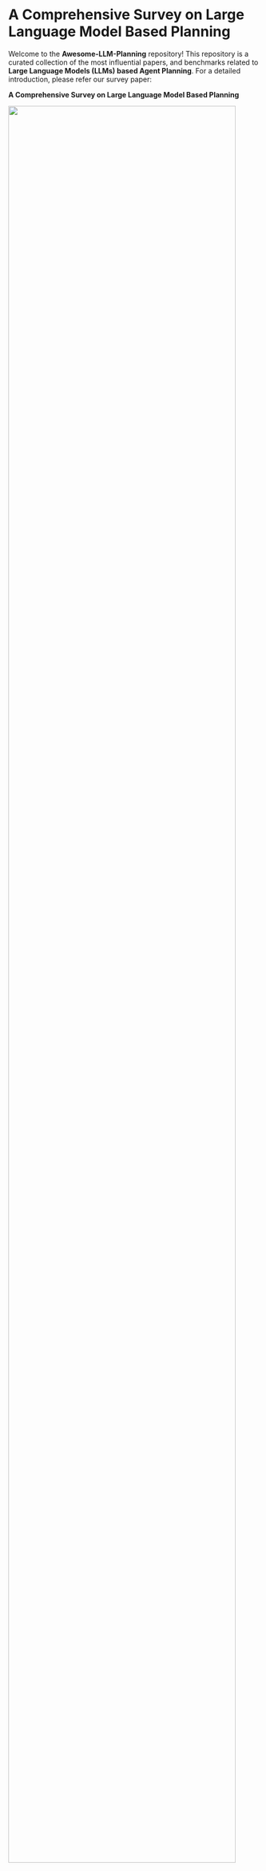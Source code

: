 # A Comprehensive Survey on Large Language Model Based Planning

Welcome to the **Awesome-LLM-Planning** repository! This repository is a curated collection of the most influential papers, and benchmarks related to **Large Language Models (LLMs) based Agent Planning**. For a detailed introduction, please refer our survey paper:

**A Comprehensive Survey on Large Language Model Based Planning** 



<p>
  <img src="docs/overview.png" width="95%" height="95%" />
</p>
An overview of LLM-based agent planning, covering its definition, methods, evaluation approaches, and analysis and interpretation.





## 1 Planning Methods

### 1.1 External Module Augmented Methods


<p>
  <img src="docs/external_module.png" width="95%" height="95%" />
</p>

#### 1.1.1 Planner Enhanced Methods 

* **Hierarchical Planning For Complex Tasks With Knowledge Graph-Rag And Symbolic Verification** [![arXiv](https://img.shields.io/badge/arXiv-2025.04-red)](https://arxiv.org/abs/2504.04578) 
* **LLM+ Map: Bimanual Robot Task Planning Using Large Language Models And Planning Domain Definition Language** [![arXiv](https://img.shields.io/badge/arXiv-2025.03-red)](https://arxiv.org/abs/2503.17309) [![Code](https://img.shields.io/badge/Code-GitHub-blue)](https://github.com/Kchu/LLM-MAP)
* **Robust Planning With Compound LLM Architectures: An LLM-Modulo Approach** [![arXiv](https://img.shields.io/badge/arXiv-2024.11-red)](https://arxiv.org/abs/2411.14484) 
* **Can Llms Plan Paths With Extra Hints From Solvers?** [![arXiv](https://img.shields.io/badge/arXiv-2024.10-red)](https://arxiv.org/abs/2410.05045) 
* **Planetarium: A Rigorous Benchmark For Translating Text To Structured Planning Languages** [![NAACL](https://img.shields.io/badge/NAACL-2024-red)](https://aclanthology.org/2025.naacl-long.560/)
* **Dynamic Planning With A LLM** [![NIPSW](https://img.shields.io/badge/NIPSW-2024-red)](https://arxiv.org/abs/2308.06391)
* **Trip-Pal: Travel Planning With Guarantees By Combining Large Language Models And Automated Planners** [![arXiv](https://img.shields.io/badge/arXiv-2024.06-red)](https://arxiv.org/abs/2406.10196) 
* **PDDLEGO: Iterative Planning In Textual Environments** [![StarSEM](https://img.shields.io/badge/StarSEM-2024-red)](https://aclanthology.org/2024.starsem-1.17.pdf) [![Code](https://img.shields.io/badge/Code-GitHub-blue)](https://github.com/zharry29/pddlego-pf)
* **PROC2PDDL: Open-Domain Planning Representations From Texts** [![NLRSE](https://img.shields.io/badge/NLRSE-2024-red)]([https://arxiv.org/abs/2403.00092](https://aclanthology.org/2024.nlrse-1.2/)) [![Code](https://img.shields.io/badge/Code-GitHub-blue)](https://github.com/zharry29/proc2pddl)
* **Leveraging Environment Interaction For Automated PDDL Translation And Planning With Large Language Models** [![NIPS](https://img.shields.io/badge/NIPS-2024-red)](https://arxiv.org/abs/2407.12979) [![Code](https://img.shields.io/badge/Code-GitHub-blue)](https://github.com/BorealisAI/llm-pddl-planning) 
* **Position: Llms Can’t Plan, But Can Help Planning In LLM-Modulo Frameworks** [![ICML](https://img.shields.io/badge/ICML-2024-red)](https://arxiv.org/abs/2402.01817)
* **Memorybank: Enhancing Large Language Models With Long-Term Memory** [![AAAI](https://img.shields.io/badge/AAAI-2024-red)](https://arxiv.org/abs/2305.10250)
* **Explicit Memory Learning With Expectation Maximization** [![EMNLP](https://img.shields.io/badge/EMNLP-2024-red)](https://aclanthology.org/2024.emnlp-main.927.pdf) 
* **To The Globe (Ttg): Towards Language-Driven Guaranteed Travel Planning** [![EMNLP](https://img.shields.io/badge/EMNLP-2024-red)](https://arxiv.org/abs/2410.16456)
* **Autoplanbench: Automatically Generating Benchmarks For LLM Planners From PDDL** [![arXiv](https://img.shields.io/badge/arXiv-2023.11-red)](https://arxiv.org/abs/2311.09830v2)
* **LLM+P: Empowering Large Language Models with Optimal Planning Proficiency** [![arXiv](https://img.shields.io/badge/arXiv-2023.04-red)](https://arxiv.org/abs/2304.11477) [![Code](https://img.shields.io/badge/Code-GitHub-blue)](https://github.com/Cranial-XIX/llm-pddl)
* **Translating Natural Language To Planning Goals With Large-Language Models** [![arXiv](https://img.shields.io/badge/arXiv-2023.02-red)](https://arxiv.org/abs/2302.05128)
* **Generative Agents: Interactive Simulacra Of Human Behavior** [![UIST](https://img.shields.io/badge/UIST-2023-red)](https://arxiv.org/abs/2304.03442) 
* **Think Before You Act: Decision Transformers With Working Memory** [![ICML](https://img.shields.io/badge/ICML-2023-red)](https://arxiv.org/abs/2305.16338) 
* **Leveraging Pre-Trained Large Language Models To Construct And Utilize World Models For Model-Based Task Planning** [![NIPS](https://img.shields.io/badge/NIPS-2023-red)](https://arxiv.org/abs/2305.14909) [![Code](https://img.shields.io/badge/Code-GitHub-blue)](https://guansuns.github.io/pages/llm-dm/)
* **Synapse: Trajectory-As-Exemplar Prompting With Memory For Computer Control** [![ICLR](https://img.shields.io/badge/ICLR-2023-red)](https://arxiv.org/abs/2306.07863) 
* **Coupling Large Language Models With Logic Programming For Robust And General Reasoning From Text** [![ACL](https://img.shields.io/badge/ACL-2023-red)](https://arxiv.org/abs/2307.07696) 
* **Ldm2: A Large Decision Model Imitating Human Cognition With Dynamic Memory Enhancement** [![EMNLP](https://img.shields.io/badge/EMNLP-2023-red)](https://aclanthology.org/2023.findings-emnlp.309.pdf) 
* **Learning Adaptive Planning Representations With Natural Language Guidance** [![arXiv](https://img.shields.io/badge/arXiv-2023-red)](https://arxiv.org/abs/2312.08566) 

#### 1.1.2 Memory Enhanced Methods 

* **Crafting Personalized Agents Through Retrieval-Augmented Generation On Editable Memory Graphs** [![EMNLP](https://img.shields.io/badge/EMNLP-2024-red)](https://arxiv.org/abs/2409.19401) 
* **Exploratory Retrieval-Augmented Planning For Continual Embodied Instruction Following** [![NIPS](https://img.shields.io/badge/NIPS-2024-red)](https://neurips.cc/media/neurips-2024/Slides/95569.pdf#:~:text=We%20propose%20a%20novel%20ExRAP%20framework%2C%20systematically%20combining,continuous%20instruction%20following%20tasks%20in%20non-stationary%20embodied%20environments.) 
* **Large Language Models Are Semi-Parametric Reinforcement Learning Agents** [![NIPS](https://img.shields.io/badge/NIPS-2024-red)](https://arxiv.org/abs/2306.07929) 
* **A Survey On Large Language Model Based Autonomous Agents** [![Front. Comput. Sci](https://img.shields.io/badge/Front.Comput.Sci-2024-red)](https://arxiv.org/abs/2308.11432) [![Code](https://img.shields.io/badge/Code-GitHub-blue)](https://github.com/Paitesanshi/LLM-Agent-Survey)
* **Jarvis-1: Open-World Multi-Task Agents With Memory-Augmented Multimodal Language Models** [![TPAMI](https://img.shields.io/badge/TPAMI-2024-red)](https://arxiv.org/abs/2311.05997) 
* **Learning Memory Mechanisms For Decision Making Through Demonstrations** [![arXiv](https://img.shields.io/badge/arXiv-2024.11-red)](https://arxiv.org/abs/2411.07954) [![Code](https://img.shields.io/badge/Code-GitHub-blue)](https://github.com/WilliamYue37/AttentionTuner)
* **Mot: Memory-Of-Thought Enables Chatgpt To Self-Improve** [![EMNLP](https://img.shields.io/badge/EMNLP-2023-red)](https://aclanthology.org/2023.emnlp-main.392.pdf) 
* **Memgpt: Towards Llms As Operating Systems** [![arXiv](https://img.shields.io/badge/arXiv-2023.10-red)](https://arxiv.org/abs/2310.08560) [![Code](https://img.shields.io/badge/Code-GitHub-blue)](https://www.letta.com/)
* **Clin: A Continually Learning Language Agent For Rapid Task Adaptation And Generalization** [![arXiv](https://img.shields.io/badge/arXiv-2023.10-red)](https://arxiv.org/abs/2310.10134) [![Code](https://img.shields.io/badge/Code-GitHub-blue)](https://allenai.github.io/clin/)
* **Open-Ended Instructable Embodied Agents With Memory-Augmented Large Language Models** [![EMNLP](https://img.shields.io/badge/EMNLP-2023-red)](https://arxiv.org/abs/2310.15127) [![Code](https://img.shields.io/badge/Code-GitHub-blue)](https://helper-agent-llm.github.io/)
* **Think-In-Memory: Recalling And Post-Thinking Enable Llms With Long-Term Memory** [![arXiv](https://img.shields.io/badge/arXiv-2023.11-red)](https://arxiv.org/abs/2311.08719)
* **The Rise And Potential Of Large Language Model Based Agents: A Survey** [![arXiv](https://img.shields.io/badge/arXiv-2023.09-red)](https://arxiv.org/abs/2309.07864) [![Code](https://img.shields.io/badge/Code-GitHub-blue)](https://github.com/WooooDyy/LLM-Agent-Paper-List)
* **Ghost In The Minecraft: Generally Capable Agents For Open-World Environments Via Large Language Models With Text-Based Knowledge And Memory** [![arXiv](https://img.shields.io/badge/arXiv-2023.05-red)](https://arxiv.org/abs/2305.17144) [![Code](https://img.shields.io/badge/Code-GitHub-blue)](https://github.com/OpenGVLab/GITM)

### 1.2 Finetuning-based Methods
#### 1.2.1 Imitation Learning-based Methods 

<p>
  <img src="docs/imitation.png" width="60%" height="60%" />
</p>

* **Opencodereasoning: Advancing Data Distillation For Competitive Coding** [![arXiv](https://img.shields.io/badge/arXiv-2025.04-red)](https://arxiv.org/abs/2504.01943)
* **Agentgen: Enhancing Planning Abilities For Large Language Model Based Agent Via Environment And Task Generation** [![SIGKDD](https://img.shields.io/badge/SIGKDD-2025-red)](https://arxiv.org/abs/2408.00764) [![Code](https://img.shields.io/badge/Code-GitHub-blue)](https://agent-gen.github.io/)
* **Mixture-Of-Agents Enhances Large Language Model Capabilities** [![ICLR](https://img.shields.io/badge/ICLR-2025-red)](https://arxiv.org/abs/2406.04692) [![Code](https://img.shields.io/badge/Code-GitHub-blue)](https://github.com/togethercomputer/moa)
* **Dualformer: Controllable Fast And Slow Thinking By Learning With Randomized Reasoning Traces** [![ICLR](https://img.shields.io/badge/ICLR-2025-red)](https://arxiv.org/abs/2410.09918#:~:text=To%20address%20this%20challenge%2C%20we%20present%20Dualformer%2C%20a,parts%20of%20the%20traces%20are%20dropped%20during%20training.) [![Code](https://img.shields.io/badge/Code-GitHub-blue)]([https://github.com/zjunlp/WKM](https://github.com/facebookresearch/dualformer))
* **Selp: Generating Safe And Efficient Task Plans For Robot Agents With Large Language Models** [![ICRA](https://img.shields.io/badge/ICRA-2025-red)](https://arxiv.org/abs/2409.19471) [![Code](https://img.shields.io/badge/Code-GitHub-blue)](https://github.com/lt-asset/selp)
* **Knowagent: Knowledge-Augmented Planning For LLM-Based Agents** [![NAACL](https://img.shields.io/badge/NAACL-2025-red)](https://arxiv.org/abs/2403.03101) [![Code](https://img.shields.io/badge/Code-GitHub-blue)](https://github.com/zjunlp/KnowAgent)
* **Self-Improvement Towards Pareto Optimality: Mitigating Preference Conflicts In Multi-Objective Alignment** [![arXiv](https://img.shields.io/badge/arXiv-2025.02-red)](https://arxiv.org/abs/2502.14354) [![Code](https://img.shields.io/badge/Code-GitHub-blue)](https://github.com/zyttt-coder/SIPO)
* **Enhancing Reasoning Capabilities Of Llms Via Principled Synthetic Logic Corpus** [![NIPS](https://img.shields.io/badge/NIPS-2024-red)](https://arxiv.org/abs/2411.12498#:~:text=To%20address%20this%2C%20we%20propose%20Additional%20Logic%20Training,integrating%20symbolic%20logic%20theory%20and%20previous%20empirical%20insights.) 
* **Horizon-Length Prediction: Advancing Fill-In-The-Middle Capabilities For Code Generation With Lookahead Planning** [![arXiv](https://img.shields.io/badge/arXiv-2024.10-red)](https://arxiv.org/abs/2410.03103) 
* **Cooperative Strategic Planning Enhances Reasoning Capabilities In Large Language Models** [![arXiv](https://img.shields.io/badge/arXiv-2024.10-red)](https://arxiv.org/abs/2410.20007#:~:text=This%20paper%20proposes%20a%20novel%20cooperative%20multi-agent%20reasoning,agents%3A%20a%20planning%20agent%20and%20a%20reasoning%20agent.) 
* **Camphor: Collaborative Agents For Multi-Input Planning And High-Order Reasoning On Device** [![arXiv](https://img.shields.io/badge/arXiv-2024.10-red)](https://arxiv.org/abs/2410.09407)
* **Synatra: Turning Indirect Knowledge Into Direct Demonstrations For Digital Agents At Scale** [![NIPS](https://img.shields.io/badge/NIPS-2024-red)](https://arxiv.org/abs/2409.15637) [![Code](https://img.shields.io/badge/Code-GitHub-blue)](https://oootttyyy.github.io/synatra/)
* **Learning To Plan Long-Term For Language Modeling** [![COLM](https://img.shields.io/badge/COLM-2024-red)](https://arxiv.org/abs/2409.00070)
* **Retrieve-Plan-Generation: An Iterative Planning And Answering Framework For Knowledge-Intensive LLM Generation** [![EMNLP](https://img.shields.io/badge/EMNLP-2024-red)](https://arxiv.org/abs/2406.14979) [![Code](https://img.shields.io/badge/Code-GitHub-blue)](https://github.com/haruhi-sudo/RPG)
* **Ask-Before-Plan: Proactive Language Agents For Real-World Planning** [![EMNLP](https://img.shields.io/badge/EMNLP-2024-red)](https://aclanthology.org/2024.findings-emnlp.636.pdf)
* **Learning To Plan For Retrieval-Augmented Large Language Models From Knowledge Graphs** [![EMNLP](https://img.shields.io/badge/EMNLP-2024-red)](https://arxiv.org/abs/2406.14282) 
* **Distilling Instruction-Following Abilities Of Large Language Models With Task-Aware Curriculum Planning** [![EMNLP](https://img.shields.io/badge/EMNLP-2024-red)](https://arxiv.org/abs/2405.13448)
* **Monte Carlo Tree Search Boosts Reasoning Via Iterative Preference Learning** [![arXiv](https://img.shields.io/badge/arXiv-2024.05-red)](https://arxiv.org/abs/2405.00451) [![Code](https://img.shields.io/badge/Code-GitHub-blue)](https://github.com/YuxiXie/MCTS-DPO)
* **Multimodal Web Navigation With Instruction-Finetuned Foundation Models** [![ICLR](https://img.shields.io/badge/ICLR-2024-red)](https://arxiv.org/abs/2305.11854) [![Code](https://img.shields.io/badge/Code-GitHub-blue)](https://sites.google.com/view/mm-webnav/)
* **Agent Planning With World Knowledge Model** [![NIPS](https://img.shields.io/badge/NIPS-2024-red)](https://arxiv.org/abs/2405.14205) [![Code](https://img.shields.io/badge/Code-GitHub-blue)](https://github.com/zjunlp/WKM)
* **Stream Of Search (Sos): Learning To Search In Language** [![COLM](https://img.shields.io/badge/COLM-2024-red)](https://arxiv.org/abs/2404.03683) [![Code](https://img.shields.io/badge/Code-GitHub-blue)](https://github.com/kanishkg/stream-of-search)
* **Agent-Flan: Designing Data And Methods Of Effective Agent Tuning For Large Language Models** [![ACL](https://img.shields.io/badge/ACL-2024-red)](https://arxiv.org/abs/2403.12881) [![Code](https://img.shields.io/badge/Code-GitHub-blue)](https://github.com/InternLM/Agent-FLAN)
* **Beyond A\*: Better Planning With Transformers Via Search Dynamics Bootstrapping** [![arXiv](https://img.shields.io/badge/arXiv-2024.02-red)](https://arxiv.org/abs/2402.14083) [![Code](https://img.shields.io/badge/Code-GitHub-blue)](https://github.com/facebookresearch/searchformer)
* **Autoact: Automatic Agent Learning From Scratch Via Self-Planning** [![ACL](https://img.shields.io/badge/ACL-2024-red)](https://arxiv.org/abs/2401.05268) [![Code](https://img.shields.io/badge/Code-GitHub-blue)](https://github.com/zjunlp/AutoAct)
* **Adapting LLM Agents With Universal Feedback In Communication** [![NAACL](https://img.shields.io/badge/NAACL-2024-red)](https://arxiv.org/abs/2310.01444)
* **You Only Look At Screens: Multimodal Chain-Of-Action Agents** [![ACL](https://img.shields.io/badge/ACL-2024-red)](https://aclanthology.org/2024.findings-acl.186.pdf) [![Code](https://img.shields.io/badge/Code-GitHub-blue)](https://github.com/cooelf/Auto-GUI)
* **Fireact: Toward Language Agent Fine-Tuning** [![arXiv](https://img.shields.io/badge/arXiv-2023.10-red)](https://arxiv.org/abs/2310.05915) [![Code](https://img.shields.io/badge/Code-GitHub-blue)](https://fireact-agent.github.io/)
* **Training Verifiers To Solve Math Word Problems** [![arXiv](https://img.shields.io/badge/arXiv-2021.10-red)](https://arxiv.org/abs/2110.14168)
#### 1.2.2 Feedback-based Methods

<p>
  <img src="docs/feedback.png" width="60%" height="60%" />
</p>

* **Gui-R1: A Generalist R1-Style Vision-Language Action Model For Gui Agents** [![arXiv](https://img.shields.io/badge/arXiv-2025.04-red)](https://arxiv.org/abs/2504.10458) [![Code](https://img.shields.io/badge/Code-GitHub-blue)](https://github.com/ritzz-ai/GUI-R1)
* **Flow Of Reasoning: Training Llms For Divergent Problem Solving With Minimal Examples** [![ICML](https://img.shields.io/badge/ICML-2025-red)](https://arxiv.org/abs/2406.05673) [![Code](https://img.shields.io/badge/Code-GitHub-blue)](https://github.com/Yu-Fangxu/FoR)
* **Infigui-R1: Advancing Multimodal Gui Agents From Reactive Actors To Deliberative Reasoners** [![arXiv](https://img.shields.io/badge/arXiv-2025.04-red)](https://arxiv.org/abs/2504.14239) [![Code](https://img.shields.io/badge/Code-GitHub-blue)](https://github.com/Reallm-Labs/InfiGUI-R1)
* **Embodied-R: Collaborative Framework For Activating Embodied Spatial Reasoning In Foundation Models Via Reinforcement Learning** [![arXiv](https://img.shields.io/badge/arXiv-2025.04-red)](https://arxiv.org/abs/2504.12680)
* **Self-Play Preference Optimization For Language Model Alignment** [![ICLR](https://img.shields.io/badge/ICLR-2025-red)](https://arxiv.org/abs/2405.00675) [![Code](https://img.shields.io/badge/Code-GitHub-blue)](https://github.com/uclaml/SPPO)
* **Webrl: Training LLM Web Agents Via Self-Evolving Online Curriculum Reinforcement Learning** [![ICLR](https://img.shields.io/badge/ICLR-2025-red)](https://arxiv.org/abs/2411.02337) [![Code](https://img.shields.io/badge/Code-GitHub-blue)](https://github.com/THUDM/WebRL)
* **Closed-Loop Long-Horizon Robotic Planning Via Equilibrium Sequence Modeling** [![ICML](https://img.shields.io/badge/ICML-2025-red)](https://arxiv.org/abs/2410.01440) [![Code](https://img.shields.io/badge/Code-GitHub-blue)](https://github.com/Singularity0104/equilibrium-planner)
* **Retool: Reinforcement Learning For Strategic Tool Use In Llms** [![arXiv](https://img.shields.io/badge/arXiv-2025.04-red)](https://arxiv.org/abs/2504.11536) [![Code](https://img.shields.io/badge/Code-GitHub-blue)](https://retool-rl.github.io/)
* **Training Language Models To Self-Correct Via Reinforcement Learning** [![ICLR](https://img.shields.io/badge/ICLR-2025-red)](https://arxiv.org/abs/2409.12917) 
* **Toolrl: Reward Is All Tool Learning Needs** [![arXiv](https://img.shields.io/badge/arXiv-2025.04-red)](https://arxiv.org/abs/2504.13958) [![Code](https://img.shields.io/badge/Code-GitHub-blue)](https://github.com/qiancheng0/ToolRL)
* **Can LLM Be A Good Path Planner Based On Prompt Engineering? Mitigating The Hallucination For Path Planning** [![ICIC](https://img.shields.io/badge/ICIC-2025-red)](https://arxiv.org/abs/2408.13184) 
* **Otc: Optimal Tool Calls Via Reinforcement Learning** [![arXiv](https://img.shields.io/badge/arXiv-2025.04-red)](https://arxiv.org/abs/2504.14870)
* **Ui-R1: Enhancing Action Prediction Of Gui Agents By Reinforcement Learning** [![arXiv](https://img.shields.io/badge/arXiv-2025.03-red)](https://arxiv.org/abs/2503.21620v1)[![Code](https://img.shields.io/badge/Code-GitHub-blue)](https://github.com/lll6gg/UI-R1)
* **Boost, Disentangle, And Customize: A Robust System2-To-System1 Pipeline For Code Generation** [![arXiv](https://img.shields.io/badge/arXiv-2025.02-red)](https://arxiv.org/abs/2502.12492) 
* **Alphamaze: Enhancing Large Language Models' Spatial Intelligence Via Grpo** [![arXiv](https://img.shields.io/badge/arXiv-2025.02-red)](https://arxiv.org/abs/2502.14669) 
* **Swe-Rl: Advancing LLM Reasoning Via Reinforcement Learning On Open Software Evolution** [![arXiv](https://img.shields.io/badge/arXiv-2025.02-red)](https://arxiv.org/abs/2502.18449) [![Code](https://img.shields.io/badge/Code-GitHub-blue)](https://github.com/facebookresearch/swe-rl)
* **Think Smarter Not Harder: Adaptive Reasoning With Inference Aware Optimization** [![arXiv](https://img.shields.io/badge/arXiv-2025.01-red)](https://arxiv.org/abs/2501.17974)
* **Error Classification Of Large Language Models On Math Word Problems: A Dynamically Adaptive Framework** [![arXiv](https://img.shields.io/badge/arXiv-2025.01-red)](https://arxiv.org/abs/2501.15581) 
* **Enhancing LLM Reasoning Via Critique Models With Test-Time And Training-Time Supervision** [![arXiv](https://img.shields.io/badge/arXiv-2024.11-red)](https://arxiv.org/abs/2411.16579#:~:text=In%20this%20paper%2C%20we%20delve%20into%20a%20two-player,reasoning%20%28actor%29%20model%20during%20both%20test-time%20and%20train-time.) [![Code](https://img.shields.io/badge/Code-GitHub-blue)](https://mathcritique.github.io/)
* **Thinking Llms: General Instruction Following With Thought Generation** [![arXiv](https://img.shields.io/badge/arXiv-2024.10-red)](https://arxiv.org/abs/2410.10630) 
* **Rest-Mcts\*: LLM Self-Training Via Process Reward Guided Tree Search** [![NIPS](https://img.shields.io/badge/NIPS-2024-red)](https://arxiv.org/abs/2406.03816) [![Code](https://img.shields.io/badge/Code-GitHub-blue)](https://github.com/THUDM/ReST-MCTS)
* **Q\*: Improving Multi-Step Reasoning For Llms With Deliberative Planning** [![arXiv](https://img.shields.io/badge/arXiv-2024.06-red)](https://arxiv.org/abs/2406.14283) 
* **Learn Beyond The Answer: Training Language Models With Reflection For Mathematical Reasoning** [![EMNLP](https://img.shields.io/badge/EMNLP-2024-red)](https://arxiv.org/abs/2406.12050) [![Code](https://img.shields.io/badge/Code-GitHub-blue)](https://github.com/ytyz1307zzh/RefAug)
* **Chain Of Preference Optimization: Improving Chain-Of-Thought Reasoning In Llms** [![NIPS](https://img.shields.io/badge/NIPS-2024-red)](https://arxiv.org/abs/2406.09136) [![Code](https://img.shields.io/badge/Code-GitHub-blue)](https://github.com/sail-sg/CPO)
* **Cpl: Critical Plan Step Learning Boosts LLM Generalization In Reasoning Tasks** [![arXiv](https://img.shields.io/badge/arXiv-2024.09-red)](https://arxiv.org/abs/2409.08642)
* **Self-Playing Adversarial Language Game Enhances LLM Reasoning** [![NIPS](https://img.shields.io/badge/NIPS-2024-red)](https://arxiv.org/abs/2404.10642) [![Code](https://img.shields.io/badge/Code-GitHub-blue)](https://github.com/Linear95/SPAG)
* **Advancing LLM Reasoning Generalists With Preference Trees** [![arXiv](https://img.shields.io/badge/arXiv-2024.04-red)](https://arxiv.org/abs/2404.02078)[![Code](https://img.shields.io/badge/Code-GitHub-blue)](https://github.com/OpenBMB/Eurus)
* **Autowebglm: A Large Language Model-Based Web Navigating Agent** [![SIGKDD](https://img.shields.io/badge/SIGKDD-2024-red)](https://arxiv.org/abs/2404.03648) [![Code](https://img.shields.io/badge/Code-GitHub-blue)](https://github.com/THUDM/AutoWebGLM)
* **Llms In The Imaginarium: Tool Learning Through Simulated Trial And Error** [![ACL](https://img.shields.io/badge/ACL-2024-red)](https://arxiv.org/abs/2403.04746) [![Code](https://img.shields.io/badge/Code-GitHub-blue)](https://github.com/microsoft/simulated-trial-and-error)
* **Trial And Error: Exploration-Based Trajectory Optimization For LLM Agents** [![ACL](https://img.shields.io/badge/ACL-2024-red)](https://aclanthology.org/2024.acl-long.409/) [![Code](https://img.shields.io/badge/Code-GitHub-blue)](https://github.com/Yifan-Song793/ETO)
* **React Meets Actre: When Language Agents Enjoy Training Data Autonomy** [![COLM](https://img.shields.io/badge/CoRR-2024-red)](https://arxiv.org/abs/2403.14589#:~:text=In%20this%20work%2C%20we%20propose%20A%203%20T%2C,which%20explains%20the%20reason%20for%20an%20arbitrary%20action.) 
* **Learning Planning-Based Reasoning By Trajectories Collection And Process Reward Synthesizing** [![EMNLP](https://img.shields.io/badge/EMNLP-2024-red)](https://arxiv.org/abs/2402.00658)[![Code](https://img.shields.io/badge/Code-GitHub-blue)](https://github.com/SparkJiao/dpo-trajectory-reasoning) 
* **Self-Play Fine-Tuning Converts Weak Language Models To Strong Language Models** [![ICML](https://img.shields.io/badge/ICML-2024-red)](https://arxiv.org/abs/2401.01335) [![Code](https://img.shields.io/badge/Code-GitHub-blue)](https://github.com/uclaml/SPIN)
* **Beyond Human Data: Scaling Self-Training For Problem-Solving With Language Models** [![TMLR](https://img.shields.io/badge/TMLR-2024-red)](https://arxiv.org/abs/2312.06585) 
* **A Real-World Webagent With Planning, Long Context Understanding, And Program Synthesis** [![ICLR](https://img.shields.io/badge/ICLR-2024-red)](https://arxiv.org/abs/2307.12856) 
* **Language Models Can Teach Themselves To Program Better** [![ICLR](https://img.shields.io/badge/ICLR-2023-red)](https://arxiv.org/abs/2207.14502) 

### 1.3 Searching-based Methods
#### 1.3.1 Decomposition-based Methods

<p>
  <img src="docs/decomposition.png" width="80%" height="80%" />
</p>

* **Verilogcoder: Autonomous Verilog Coding Agents With Graph-Based Planning And Abstract Syntax Tree (Ast)-Based Waveform Tracing Tool** [![AAAI](https://img.shields.io/badge/AAAI-2025-red)](https://arxiv.org/abs/2408.08927) [![Code](https://img.shields.io/badge/Code-GitHub-blue)](https://github.com/NVlabs/VerilogCoder)
* **Agent-Oriented Planning In Multi-Agent Systems** [![arXiv](https://img.shields.io/badge/arXiv-2024.10-red)](https://arxiv.org/abs/2410.02189) [![Code](https://img.shields.io/badge/Code-GitHub-blue)](https://github.com/lalaliat/Agent-Oriented-Planning)
* **Optimizing Chain-Of-Thought Reasoning: Tackling Arranging Bottleneck Via Plan Augmentation** [![arXiv](https://img.shields.io/badge/arXiv-2024.10-red)](https://arxiv.org/abs/2410.16812) 
* **Can We Further Elicit Reasoning In Llms? Critic-Guided Planning With Retrieval-Augmentation For Solving Challenging Tasks** [![arXiv](https://img.shields.io/badge/arXiv-2024.10-red)](https://arxiv.org/abs/2410.01428#:~:text=To%20address%20this%2C%20we%20introduce%20Critic-guided%20planning%20with,a%20problem%20by%20iteratively%20selecting%20and%20executing%20sub-goals.) 
* **Oscar: Operating System Control Via State-Aware Reasoning And Re-Planning** [![arXiv](https://img.shields.io/badge/arXiv-2024.10-red)](https://arxiv.org/abs/2410.18963) 
* **Plan-Rag: Planning-Guided Retrieval Augmented Generation** [![arXiv](https://img.shields.io/badge/arXiv-2024.10-red)](https://arxiv.org/abs/2410.20753)
* **Msi-Agent: Incorporating Multi-Scale Insight Into Embodied Agents For Superior Planning And Decision-Making** [![EMNLP](https://img.shields.io/badge/EMNLP-2024-red)](https://aclanthology.org/2024.emnlp-main.38/) 
* **Travelagent: An AI Assistant For Personalized Travel Planning** [![arXiv](https://img.shields.io/badge/arXiv-2024.09-red)](https://arxiv.org/abs/2409.08069) 
* **Meta-Task Planning For Language Agents** [![arXiv](https://img.shields.io/badge/arXiv-2024.05-red)](https://arxiv.org/abs/2405.16510v3)
* **Adapt: As-Needed Decomposition And Planning With Language Models** [![NAACL](https://img.shields.io/badge/NAACL-2024-red)](https://arxiv.org/abs/2311.05772)
* **A Human-Like Reasoning Framework For Multi-Phases Planning Task With Large Language Models** [![arXiv](https://img.shields.io/badge/arXiv-2024.05-red)](https://arxiv.org/abs/2405.18208) 
* **Urbanllm: Autonomous Urban Activity Planning And Management With Large Language Models** [![arXiv](https://img.shields.io/badge/arXiv-2024.06-red)](https://arxiv.org/abs/2406.12360) 
* **Paradise: Evaluating Implicit Planning Skills Of Language Models With Procedural Warnings And Tips Dataset** [![ACL](https://img.shields.io/badge/ACL-2024-red)](https://aclanthology.org/2024.findings-acl.599/)
* **Rada: Retrieval-Augmented Web Agent Planning With Llms** [![ACL](https://img.shields.io/badge/ACL-2024-red)](https://aclanthology.org/2024.findings-acl.802/) 
* **Thoughts To Target: Enhance Planning For Target-Driven Conversation** [![EMNLP](https://img.shields.io/badge/EMNLP-2024-red)](https://aclanthology.org/2024.emnlp-main.1175/) 
* **Personal Large Language Model Agents: A Case Study On Tailored Travel Planning** [![EMNLP](https://img.shields.io/badge/EMNLP-2024-red)](https://aclanthology.org/2024.emnlp-industry.37/) 
* **Strength Lies In Differences! Improving Strategy Planning For Non-Collaborative Dialogues Via Diversified User Simulation** [![EMNLP](https://img.shields.io/badge/EMNLP-2024-red)](https://aclanthology.org/2024.emnlp-main.26/) 
* **Protrix: Building Models For Planning And Reasoning Over Tables With Sentence Context** [![arXiv](https://img.shields.io/badge/arXiv-2024-red)](https://arxiv.org/abs/2403.02177) [![Code](https://img.shields.io/badge/Code-GitHub-blue)](https://github.com/WilliamZR/ProTrix)
* **Hugginggpt: Solving AI Tasks With Chatgpt And Its Friends In Hugging Face** [![NIPS](https://img.shields.io/badge/NIPS-2023-red)](https://arxiv.org/abs/2303.17580) 
* **Distilling Script Knowledge From Large Language Models For Constrained Language Planning** [![ACL](https://img.shields.io/badge/ACL-2023-red)](https://aclanthology.org/2023.acl-long.236/) 
* **Interpretable Math Word Problem Solution Generation Via Step-By-Step Planning** [![ACL](https://img.shields.io/badge/ACL-2023-red)](https://aclanthology.org/2023.acl-long.379/)
* **Deductive Additivity For Planning Of Natural Language Proofs** [![ACL](https://img.shields.io/badge/ACL-2023-red)](https://aclanthology.org/2023.nlrse-1.11/)
* **Least-To-Most Prompting Enables Complex Reasoning In Large Language Models** [![ICLR](https://img.shields.io/badge/ICLR-2023-red)](https://arxiv.org/abs/2205.10625) 

#### 1.3.2 Exploration-based Methods

<p>
  <img src="docs/exploration.png" width="80%" height="80%" />
</p>

* **Worldcoder, A Model-Based LLM Agent: Building World Models By Writing Code And Interacting With The Environment** [![NIPS](https://img.shields.io/badge/NIPS-2025-red)](https://arxiv.org/abs/2402.12275) 
* **Scaling Autonomous Agents Via Automatic Reward Modeling And Planning** [![ICLR](https://img.shields.io/badge/ICLR-2025-red)](https://arxiv.org/abs/2502.12130) [![Code](https://img.shields.io/badge/Code-GitHub-blue)](https://armap-agent.github.io/)
* **Codetree: Agent-Guided Tree Search For Code Generation With Large Language Models** [![NAACL](https://img.shields.io/badge/NAACL-2025-red)](https://arxiv.org/abs/2411.04329) 
* **Flow-Of-Options: Diversified And Improved LLM Reasoning By Thinking Through Options** [![arXiv](https://img.shields.io/badge/arXiv-2025.02-red)](https://arxiv.org/abs/2502.12929) [![Code](https://img.shields.io/badge/Code-GitHub-blue)](https://github.com/flagshippioneering/Flow-of-Options)
* **Adaptive Graph Of Thoughts: Test-Time Adaptive Reasoning Unifying Chain, Tree, And Graph Structures** [![arXiv](https://img.shields.io/badge/arXiv-2025.02-red)](https://arxiv.org/abs/2502.05078) 
* **Step Back To Leap Forward: Self-Backtracking For Boosting Reasoning Of Language Models** [![arXiv](https://img.shields.io/badge/arXiv-2025.02-red)](https://arxiv.org/abs/2502.04404)[![Code](https://img.shields.io/badge/Code-GitHub-blue)](https://github.com/LAMDASZ-ML/Self-Backtracking)
* **Doubly Robust Monte Carlo Tree Search** [![arXiv](https://img.shields.io/badge/arXiv-2025.02-red)](https://arxiv.org/abs/2502.01672)
* **Webpilot: A Versatile And Autonomous Multi-Agent System For Web Task Execution With Strategic Exploration** [![AAAI](https://img.shields.io/badge/AAAI-2025-red)](https://arxiv.org/abs/2408.15978) 
* **Coat: Chain-Of-Associated-Thoughts Framework For Enhancing Large Language Models Reasoning** [![arXiv](https://img.shields.io/badge/arXiv-2025.02-red)](https://arxiv.org/abs/2502.02390)
* **Qlass: Boosting Language Agent Inference Via Q-Guided Stepwise Search** [![ICLRW](https://img.shields.io/badge/ICLRW-2025-red)](https://arxiv.org/abs/2502.02584) 
* **Reflective Planning: Vision-Language Models For Multi-Stage Long-Horizon Robotic Manipulation** [![arXiv](https://img.shields.io/badge/arXiv-2025.02-red)](https://arxiv.org/abs/2502.16707) [![Code](https://img.shields.io/badge/Code-GitHub-blue)](https://reflect-vlm.github.io/)
* **System-1. X: Learning To Balance Fast And Slow Planning With Language Models** [![ICLR](https://img.shields.io/badge/ICLR-2025-red)](https://arxiv.org/abs/2407.14414) [![Code](https://img.shields.io/badge/Code-GitHub-blue)](https://github.com/swarnaHub/System-1.x)
* **Is Your LLM Secretly A World Model Of The Internet? Model-Based Planning For Web Agents** [![arXiv](https://img.shields.io/badge/arXiv-2024.11-red)](https://arxiv.org/abs/2411.06559) [![Code](https://img.shields.io/badge/Code-GitHub-blue)](https://github.com/OSU-NLP-Group/WebDreamer)
* **Reasonplanner: Enhancing Autonomous Planning In Dynamic Environments With Temporal Knowledge Graphs And Llms** [![arXiv](https://img.shields.io/badge/arXiv-2024.10-red)](https://arxiv.org/abs/2410.09252) 
* **Tree Search For Language Model Agents** [![arXiv](https://img.shields.io/badge/arXiv-2024.07-red)](https://arxiv.org/abs/2407.01476) [![Code](https://img.shields.io/badge/Code-GitHub-blue)](https://jykoh.com/search-agents)
* **LLM-A\*: Large Language Model Enhanced Incremental Heuristic Search On Path Planning** [![EMNLP](https://img.shields.io/badge/EMNLP-2024-red)](https://arxiv.org/abs/2407.02511) 
* **Graph Of Thoughts: Solving Elaborate Problems With Large Language Models** [![AAAI](https://img.shields.io/badge/AAAI-2024-red)](https://arxiv.org/abs/2308.09687)
* **Language Agent Tree Search Unifies Reasoning Acting And Planning In Language Models** [![ICML](https://img.shields.io/badge/ICML-2024-red)](https://arxiv.org/abs/2310.04406) [![Code](https://img.shields.io/badge/Code-GitHub-blue)](https://github.com/lapisrocks/LanguageAgentTreeSearch)
* **Tree-Planner: Efficient Close-Loop Task Planning With Large Language Models** [![ICLR](https://img.shields.io/badge/ICLR-2024-red)](https://arxiv.org/abs/2310.08582)
* **Toolllm: Facilitating Large Language Models To Master 16000+ Real-World Apis** [![ICLR](https://img.shields.io/badge/ICLR-2024-red)](https://arxiv.org/abs/2307.16789) 
* **Algorithm Of Thoughts: Enhancing Exploration Of Ideas In Large Language Models** [![ICML](https://img.shields.io/badge/ICML-2024-red)](https://arxiv.org/abs/2308.10379) [![Code](https://img.shields.io/badge/Code-GitHub-blue)](https://algorithm-of-thoughts.github.io/)
* **Toolchain\*: Efficient Action Space Navigation In Large Language Models With A\* Search** [![ICLR](https://img.shields.io/badge/ICLR-2024-red)](https://arxiv.org/abs/2310.13227) 
* **Thoughtsculpt: Reasoning With Intermediate Revision And Search** [![NAACL](https://img.shields.io/badge/NAACL-2024-red)](https://aclanthology.org/2025.findings-naacl.428/)
* **Alphamath Almost Zero: Process Supervision Without Process** [![NIPS](https://img.shields.io/badge/NIPS-2024-red)](https://arxiv.org/abs/2405.03553) [![Code](https://img.shields.io/badge/Code-GitHub-blue)](https://github.com/MARIO-Math-Reasoning/Super_MARIO)
* **Search-In-The-Chain: Interactively Enhancing Large Language Models With Search For Knowledge-Intensive Tasks** [![WWW](https://img.shields.io/badge/WWW-2024-red)](https://arxiv.org/abs/2304.14732) 
* **Tree Of Thoughts: Deliberate Problem Solving With Large Language Models** [![NIPS](https://img.shields.io/badge/NIPS-2023-red)](https://arxiv.org/abs/2305.10601) [![Code](https://img.shields.io/badge/Code-GitHub-blue)](https://github.com/princeton-nlp/tree-of-thought-llm)
* **Avis: Autonomous Visual Information Seeking With Large Language Model Agent** [![NIPS](https://img.shields.io/badge/NIPS-2023-red)](https://arxiv.org/abs/2306.08129) 
* **Large Language Models As Commonsense Knowledge For Large-Scale Task Planning** [![NIPS](https://img.shields.io/badge/NIPS-2023-red)](https://arxiv.org/abs/2305.14078) [![Code](https://img.shields.io/badge/Code-GitHub-blue)](https://llm-mcts.github.io/)
* **Reasoning With Language Model Is Planning With World Model** [![EMNLP](https://img.shields.io/badge/EMNLP-2023-red)](https://aclanthology.org/2023.emnlp-main.507/) 
* **Let'S Verify Step By Step** [![ICLR](https://img.shields.io/badge/ICLR-2023-red)](https://arxiv.org/abs/2305.20050)
* **Solving Math Word Problems With Process-And Outcome-Based Feedback** [![arXiv](https://img.shields.io/badge/arXiv-2022.11-red)](https://arxiv.org/abs/2211.14275)
#### 1.3.3 Decoding-based Methods
* **Non-Myopic Generation Of Language Model For Reasoning And Planning** [![ICLR](https://img.shields.io/badge/ICLR-2025-red)](https://arxiv.org/abs/2410.17195)[![Code](https://img.shields.io/badge/Code-GitHub-blue)](https://github.com/chang-github-00/LLM-Predictive-Decoding)
* **Flap: Flow-Adhering Planning With Constrained Decoding In Llms** [![NAACL](https://img.shields.io/badge/NAACL-2024-red)](https://arxiv.org/abs/2403.05766)
* **Chain-Of-Thought Reasoning Without Prompting** [![NIPS](https://img.shields.io/badge/NIPS-2024-red)](https://arxiv.org/abs/2402.10200) 
* **Don't Throw Away Your Value Model! Generating More Preferable Text With Value-Guided Monte-Carlo Tree Search Decoding** [![COLM](https://img.shields.io/badge/COLM-2024-red)](https://arxiv.org/abs/2309.15028)
* **Contrastive Decoding Improves Reasoning In Large Language Models** [![arXiv](https://img.shields.io/badge/arXiv-2023.09-red)](https://arxiv.org/abs/2309.09117)
* **Grounded Decoding: Guiding Text Generation With Grounded Models For Embodied Agents** [![NIPS](https://img.shields.io/badge/NIPS-2023-red)](https://arxiv.org/abs/2303.00855) [![Code](https://img.shields.io/badge/Code-GitHub-blue)](https://grounded-decoding.github.io/)
* **Self-Evaluation Guided Beam Search For Reasoning** [![NIPS](https://img.shields.io/badge/NIPS-2023-red)](https://arxiv.org/abs/2305.00633) [![Code](https://img.shields.io/badge/Code-GitHub-blue)](https://guideddecoding.github.io/)
* **Chain-Of-Thought Prompting Elicits Reasoning In Large Language Models** [![NIPS](https://img.shields.io/badge/NIPS-2022-red)](https://arxiv.org/abs/2201.11903)
  
## 2 Planning Evaluation
### 2.1 Datasets
#### 2.1.1 Digital Scenarios
##### 2.1.1.1 Web Navigation
* **WebLINX: Real-World Website Navigation with Multi-Turn Dialogue** [![ICML](https://img.shields.io/badge/ICML-2024-red)](https://arxiv.org/abs/2402.05930) [![Code](https://img.shields.io/badge/Code-GitHub-blue)](https://github.com/McGill-NLP/weblinx)
* **WebVoyager: Building an End-to-End Web Agent with Large Multimodal Models** [![ACL](https://img.shields.io/badge/ACL-2024-red)](https://arxiv.org/abs/2401.13919) [![Code](https://img.shields.io/badge/Code-GitHub-blue)](https://github.com/MinorJerry/WebVoyager)
* **VisualWebArena: Evaluating Multimodal Agents on Realistic Visual Web Tasks** [![ACL](https://img.shields.io/badge/ACL-2024-red)](https://arxiv.org/abs/2401.13649) [![Code](https://img.shields.io/badge/Code-GitHub-blue)](https://github.com/web-arena-x/visualwebarena)
* **WebArena: A Realistic Web Environment for Building Autonomous Agents** [![ICLR](https://img.shields.io/badge/ICLR-2024-red)](https://arxiv.org/abs/2307.13854) [![Code](https://img.shields.io/badge/Code-GitHub-blue)](https://github.com/web-arena-x/webarena)
* **Mind2Web: Towards a Generalist Agent for the Web** [![NIPS](https://img.shields.io/badge/NIPS-2023-red)](https://arxiv.org/abs/2306.06070) [![Code](https://img.shields.io/badge/Code-GitHub-blue)](https://github.com/OSU-NLP-Group/Mind2Web)
* **WebShop: Towards Scalable Real-World Web Interaction with Grounded Language Agents** [![NIPS](https://img.shields.io/badge/NIPS-2022-red)](https://arxiv.org/abs/2207.01206) [![Code](https://img.shields.io/badge/Code-GitHub-blue)](https://github.com/princeton-nlp/WebShop)
* **Reinforcement Learning on Web Interfaces Using Workflow-Guided Exploration** [![ICLR](https://img.shields.io/badge/ICLR-2018-red)](https://arxiv.org/abs/1802.08802) [![Code](https://img.shields.io/badge/Code-GitHub-blue)](https://github.com/Farama-Foundation/miniwob-plusplus)

##### 2.1.1.2 Mobile Navigation
* **A3: Android Agent Arena for Mobile GUI Agents**  [![arXiv](https://img.shields.io/badge/arXiv-2025.01-red)](https://arxiv.org/abs/2501.01149) 
* **AndroidWorld: A Dynamic Benchmarking Environment for Autonomous Agents** [![ICLR](https://img.shields.io/badge/ICLR-2025-red)](https://arxiv.org/abs/2405.14573) [![Code](https://img.shields.io/badge/Code-GitHub-blue)](https://github.com/google-research/android_world)
* **On the Effects of Data Scale on UI Control Agents** [![NIPS](https://img.shields.io/badge/NIPS-2024-red)](https://arxiv.org/abs/2406.03679) [![Code](https://img.shields.io/badge/Code-GitHub-blue)](https://github.com/google-research/google-research/tree/master/android_control)
* **Mobile-Env: Building Qualified Evaluation Benchmarks for LLM-GUI Interaction** [![arXiv](https://img.shields.io/badge/arXiv-2023.05-red)](https://arxiv.org/abs/2305.08144) [![Code](https://img.shields.io/badge/Code-GitHub-blue)](https://github.com/X-LANCE/Mobile-Env)
* **Android in the Wild: A Large-Scale Dataset for Android Device Control** [![NIPS](https://img.shields.io/badge/NIPS-2023-red)](https://arxiv.org/abs/2307.10088) [![Code](https://img.shields.io/badge/Code-GitHub-blue)](https://github.com/google-research/google-research/tree/master/android_in_the_wild)
* **META-GUI: Towards Multi-modal Conversational Agents on Mobile GUI** [![EMNLP](https://img.shields.io/badge/EMNLP-2022-red)](https://arxiv.org/abs/2205.11029) [![Code](https://img.shields.io/badge/Code-GitHub-blue)](https://x-lance.github.io/META-GUI-Leaderboard/)
* **Mapping Natural Language Instructions to Mobile UI Action Sequences** [![ACL](https://img.shields.io/badge/ACL-2020-red)](https://arxiv.org/abs/2005.03776) [![Code](https://img.shields.io/badge/Code-GitHub-blue)](https://github.com/google-research/google-research/tree/master/seq2act)

##### 2.1.1.3 Desktop Navigation
* **AgentStudio: A Toolkit for Building General Virtual Agents** [![ICLR](https://img.shields.io/badge/ICLR-2025-red)](https://arxiv.org/abs/2403.17918) [![Code](https://img.shields.io/badge/Code-GitHub-blue)](https://github.com/ltzheng/agent-studio)
* **OSWorld: Benchmarking Multimodal Agents for Open-Ended Tasks in Real Computer Environments** [![NIPS](https://img.shields.io/badge/NIPS-2024-red)](https://arxiv.org/abs/2404.07972) [![Code](https://img.shields.io/badge/Code-GitHub-blue)](https://github.com/xlang-ai/OSWorld)
* **TheAgentCompany: Benchmarking LLM Agents on Consequential Real World Tasks** [![arXiv](https://img.shields.io/badge/arXiv-2024.12-red)](https://arxiv.org/abs/2412.14161) [![Code](https://img.shields.io/badge/Code-GitHub-blue)](https://github.com/TheAgentCompany/TheAgentCompany)
* **Windows Agent Arena: Evaluating Multi-Modal OS Agents at Scale** [![arXiv](https://img.shields.io/badge/arXiv-2024.09-red)](https://arxiv.org/abs/2409.08264) [![Code](https://img.shields.io/badge/Code-GitHub-blue)](https://github.com/microsoft/WindowsAgentArena)
* **WorkArena: How Capable Are Web Agents at Solving Common Knowledge Work Tasks?** [![ICML](https://img.shields.io/badge/ICML-2024-red)](https://arxiv.org/abs/2403.07718) [![Code](https://img.shields.io/badge/Code-GitHub-blue)](https://github.com/ServiceNow/WorkArena)

#### 2.1.2 Embodied Scenarios
##### 2.1.2.1 Household Robot
* **PARTNR: A Benchmark for Planning and Reasoning in Embodied Multi-agent Tasks** [![ICLR](https://img.shields.io/badge/ICLR-2025-red)](https://arxiv.org/abs/2411.00081) [![Code](https://img.shields.io/badge/Code-GitHub-blue)](http://github.com/facebookresearch/partnr-planner)
* **LangSuitE: Planning, Controlling and Interacting with Large Language Models in Embodied Text Environments** [![ACL](https://img.shields.io/badge/ACL-2024-red)](https://arxiv.org/abs/2406.16294) [![Code](https://img.shields.io/badge/Code-GitHub-blue)](https://github.com/bigai-nlco/langsuite)
* **ActPlan-1K: Benchmarking the Procedural Planning Ability of Visual Language Models in Household Activities** [![EMNLP](https://img.shields.io/badge/EMNLP-2024-red)](https://arxiv.org/abs/2410.03907) [![Code](https://img.shields.io/badge/Code-GitHub-blue)](https://github.com/HKUST-KnowComp/ActPlan-1K)
* **Embodied Agent Interface: Benchmarking LLMs for Embodied Decision Making** [![NIPS](https://img.shields.io/badge/NIPS-2024-red)](https://arxiv.org/abs/2410.07166) [![Code](https://img.shields.io/badge/Code-GitHub-blue)](https://github.com/embodied-agent-interface/embodied-agent-interface)
* **LoTa-Bench: Benchmarking Language-oriented Task Planners for Embodied Agents** [![ICLR](https://img.shields.io/badge/ICLR-2024-red)](https://arxiv.org/abs/2402.08178) [![Code](https://img.shields.io/badge/Code-GitHub-blue)](https://github.com/lbaa2022/LLMTaskPlanning)
* **GOAT-Bench: A Benchmark for Multi-Modal Lifelong Navigation** [![CVPR](https://img.shields.io/badge/CVPR-2024-red)](https://arxiv.org/abs/2404.06609) [![Code](https://img.shields.io/badge/Code-GitHub-blue)](https://github.com/Ram81/goat-bench)
* **ScienceWorld: Is your Agent Smarter than a 5th Grader?** [![EMNLP](https://img.shields.io/badge/EMNLP-2022-red)](https://arxiv.org/abs/2203.07540) [![Code](https://img.shields.io/badge/Code-GitHub-blue)](https://github.com/allenai/ScienceWorld)
* **BEHAVIOR-1K: A Human-Centered, Embodied AI Benchmark with 1,000 Everyday Activities and Realistic Simulation** [![CoRL](https://img.shields.io/badge/CoRL-2022-red)](https://arxiv.org/abs/2403.09227) [![Code](https://img.shields.io/badge/Code-Dataset-blue)](https://behavior.stanford.edu/behavior-1k)
* **ALFWorld: Aligning Text and Embodied Environments for Interactive Learning** [![ICLR](https://img.shields.io/badge/ICLR-2021-red)](https://arxiv.org/abs/2010.03768) [![Code](https://img.shields.io/badge/Code-GitHub-blue)](https://github.com/alfworld/alfworld)
* **Watch-And-Help: A Challenge for Social Perception and Human-AI Collaboration** [![ICLR](https://img.shields.io/badge/ICLR-2021-red)](https://arxiv.org/abs/2010.09890) [![Code](https://img.shields.io/badge/Code-GitHub-blue)](https://github.com/xavierpuigf/watch_and_help)
* **ALFRED: A Benchmark for Interpreting Grounded Instructions for Everyday Tasks** [![CVPR](https://img.shields.io/badge/CVPR-2020-red)](https://arxiv.org/abs/1912.01734) [![Code](https://img.shields.io/badge/Code-GitHub-blue)](https://github.com/askforalfred/alfred)
* **VirtualHome: Simulating Household Activities via Programs** [![CVPR](https://img.shields.io/badge/CVPR-2018-red)](https://arxiv.org/abs/1806.07011) [![Code](https://img.shields.io/badge/Code-GitHub-blue)](https://github.com/xavierpuigf/virtualhome)

##### 2.1.2.2 Manipulation Robot
* **EmbodiedBench: Comprehensive Benchmarking Multi-modal Large Language Models for Vision-Driven Embodied Agents** [![ICML](https://img.shields.io/badge/ICML-2025-red)](https://arxiv.org/abs/2502.09560) [![Code](https://img.shields.io/badge/Code-GitHub-blue)](https://github.com/EmbodiedBench/EmbodiedBench)
* **VLABench: A Large-Scale Benchmark for Language-Conditioned Robotics Manipulation with Long-Horizon Reasoning Tasks** [![arXiv](https://img.shields.io/badge/arXiv-2024.12-red)](https://arxiv.org/abs/2412.18194) [![Code](https://img.shields.io/badge/Code-GitHub-blue)](https://github.com/OpenMOSS/VLABench)
* **RoCo: Dialectic Multi-Robot Collaboration with Large Language Models** [![ICRA](https://img.shields.io/badge/ICRA-2024-red)](https://arxiv.org/abs/2307.04738) [![Code](https://img.shields.io/badge/Code-GitHub-blue)](https://github.com/MandiZhao/robot-collab)
* **VIMA: General Robot Manipulation with Multimodal Prompts** [![ICML](https://img.shields.io/badge/ICML-2023-red)](https://arxiv.org/abs/2210.03094) [![Code](https://img.shields.io/badge/Code-GitHub-blue)](https://github.com/vimalabs/VIMA)
* **VLMbench: A Compositional Benchmark for Vision-and-Language Manipulation** [![NIPS](https://img.shields.io/badge/NIPS-2022-red)](https://arxiv.org/abs/2206.08522) [![Code](https://img.shields.io/badge/Code-GitHub-blue)](https://github.com/eric-ai-lab/vlmbench)

##### 2.1.2.3 Minecraft Robot
* **Plancraft: an evaluation dataset for planning with LLM agents** [![arXiv](https://img.shields.io/badge/arXiv-2024.12-red)](https://arxiv.org/abs/2412.21033) [![Code](https://img.shields.io/badge/Code-GitHub-blue)](https://github.com/gautierdag/plancraft)
* **TeamCraft: A Benchmark for Multi-Modal Multi-Agent Systems in Minecraft** [![arXiv](https://img.shields.io/badge/arXiv-2024.12-red)](https://arxiv.org/abs/2412.05255) [![Code](https://img.shields.io/badge/Code-GitHub-blue)](https://github.com/teamcraft-bench/teamcraft)
* **Craftax: A Lightning-Fast Benchmark for Open-Ended Reinforcement Learning** [![ICML](https://img.shields.io/badge/ICML-2024-red)](https://arxiv.org/abs/2402.16801) [![Code](https://img.shields.io/badge/Code-GitHub-blue)](https://github.com/MichaelTMatthews/Craftax)
* **MinePlanner: A Benchmark for Long-Horizon Planning in Large Minecraft Worlds** [![ICAPS](https://img.shields.io/badge/ICAPS-2024-red)](https://arxiv.org/abs/2312.12891) [![Code](https://img.shields.io/badge/Code-GitHub-blue)](https://github.com/IretonLiu/mine-pddl/)
* **MindAgent: Emergent Gaming Interaction** [![NAACL](https://img.shields.io/badge/NAACL-2024-red)](https://arxiv.org/abs/2309.09971) [![Code](https://img.shields.io/badge/Code-GitHub-blue)](https://github.com/mindagent/mindagent)
* **MineDojo: Building Open-Ended Embodied Agents with Internet-Scale Knowledge** [![NIPS](https://img.shields.io/badge/NIPS-2022-red)](https://arxiv.org/abs/2206.08853) [![Code](https://img.shields.io/badge/Code-GitHub-blue)](https://github.com/MineDojo/MineDojo)
* **On the Utility of Learning about Humans for Human-AI Coordination** [![NIPS](https://img.shields.io/badge/NIPS-2019-red)](https://arxiv.org/abs/1910.05789) [![Code](https://img.shields.io/badge/Code-GitHub-blue)](https://github.com/HumanCompatibleAI/overcooked_ai)

##### 2.1.2.4 Autonomous Driving
* **AlphaDrive: Unleashing the Power of VLMs in Autonomous Driving via Reinforcement Learning and Reasoning** [![arXiv](https://img.shields.io/badge/arXiv-2025.03-red)](https://arxiv.org/abs/2503.07608) [![Code](https://img.shields.io/badge/Code-GitHub-blue)](https://github.com/hustvl/AlphaDrive)
* **PCA-Bench: Evaluating Multimodal Large Language Models in Perception-Cognition-Action Chain** [![ACL](https://img.shields.io/badge/ACL-2024-red)](https://arxiv.org/abs/2402.15527) [![Code](https://img.shields.io/badge/Code-GitHub-blue)](https://github.com/pkunlp-icler/PCA-EVAL)

#### 2.1.3 Everyday Scenarios
##### 2.1.3.1 Travel Planning
* **ChinaTravel: A Real-World Benchmark for Language Agents in Chinese Travel Planning** [![arXiv](https://img.shields.io/badge/arXiv-2024.12-red)](https://arxiv.org/abs/2412.13682) [![Code](https://img.shields.io/badge/Code-GitHub-blue)](https://github.com/LAMDASZ-ML/ChinaTravel)
* **NATURAL PLAN: Benchmarking LLMs on Natural Language Planning** [![arXiv](https://img.shields.io/badge/arXiv-2024.06-red)](https://arxiv.org/abs/2406.04520) [![Code](https://img.shields.io/badge/Code-GitHub-blue)](https://github.com/google-deepmind/natural-plan)
* **TravelPlanner: A Benchmark for Real-World Planning with Language Agents** [![ICML](https://img.shields.io/badge/ICML-2024-red)](https://arxiv.org/abs/2402.01622) [![Code](https://img.shields.io/badge/Code-GitHub-blue)](https://github.com/OSU-NLP-Group/TravelPlanner)

##### 2.1.3.2 Workflow
* **Interleaved Scene Graphs for Interleaved Text-and-Image Generation Assessment** [![ICLR](https://img.shields.io/badge/ICLR-2025-red)](https://arxiv.org/abs/2411.17188) [![Code](https://img.shields.io/badge/Code-GitHub-blue)](https://github.com/Dongping-Chen/ISG)
* **Benchmarking Agentic Workflow Generation** [![ICLR](https://img.shields.io/badge/ICLR-2025-red)](https://arxiv.org/abs/2410.07869) [![Code](https://img.shields.io/badge/Code-GitHub-blue)](https://github.com/zjunlp/WorfBench)
* **FlowBench: Revisiting and Benchmarking Workflow-Guided Planning for LLM-based Agents** [![EMNLP](https://img.shields.io/badge/EMNLP-2024-red)](https://arxiv.org/abs/2406.14884) [![Code](https://img.shields.io/badge/Code-GitHub-blue)](https://github.com/Justherozen/FlowBench)
* **Open Grounded Planning: Challenges and Benchmark Construction** [![ACL](https://img.shields.io/badge/ACL-2024-red)](https://arxiv.org/abs/2406.02903) [![Code](https://img.shields.io/badge/Code-GitHub-blue)](https://github.com/Shiguang-Guo/Open-Grounded-Planning)
* **TaskBench: Benchmarking Large Language Models for Task Automation** [![NIPS](https://img.shields.io/badge/NIPS-2024-red)](https://arxiv.org/abs/2311.18760) [![Code](https://img.shields.io/badge/Code-GitHub-blue)](https://github.com/microsoft/JARVIS/tree/main/taskbench)
* **TaskLAMA: Probing the Complex Task Understanding of Language Models** [![AAAI](https://img.shields.io/badge/AAAI-2024-red)](https://arxiv.org/abs/2308.15299) [![Code](https://img.shields.io/badge/Code-Dataset-blue)](https://storage.googleapis.com/gresearch/tasklama/tasklama.zip)
* **Multimodal Procedural Planning via Dual Text-Image Prompting** [![EMNLP](https://img.shields.io/badge/EMNLP-2024-red)](https://arxiv.org/abs/2305.01795) [![Code](https://img.shields.io/badge/Code-GitHub-blue)](https://github.com/YujieLu10/TIP)
* **HuggingGPT: Solving AI Tasks with ChatGPT and its Friends in Hugging Face** [![NIPS](https://img.shields.io/badge/NIPS-2023-red)](https://arxiv.org/abs/2303.17580) [![Code](https://img.shields.io/badge/Code-GitHub-blue)](https://github.com/microsoft/JARVIS/tree/main/hugginggpt)

##### 2.1.3.3 Tool Calling
* **ToolComp: A Multi-Tool Reasoning & Process Supervision Benchmark** [![arXiv](https://img.shields.io/badge/arXiv-2025.01-red)](https://arxiv.org/abs/2501.01290)
* **ToolSandbox: A Stateful, Conversational, Interactive Evaluation Benchmark for LLM Tool Use Capabilities** [![NAACL](https://img.shields.io/badge/NAACL-2025-red)](https://arxiv.org/abs/2408.04682) [![Code](https://img.shields.io/badge/Code-GitHub-blue)](https://github.com/apple/ToolSandbox)
* **ToolLLM: Facilitating Large Language Models to Master 16000+ Real-world APIs** [![ICLR](https://img.shields.io/badge/ICLR-2024-red)](https://arxiv.org/abs/2307.16789) [![Code](https://img.shields.io/badge/Code-GitHub-blue)](https://github.com/OpenBMB/ToolBench)
* **AppWorld: A Controllable World of Apps and People for Benchmarking Interactive Coding Agents** [![ACL](https://img.shields.io/badge/ACL-2024-red)](https://arxiv.org/abs/2407.18901) [![Code](https://img.shields.io/badge/Code-GitHub-blue)](https://github.com/stonybrooknlp/appworld)
* **ToolTalk: Evaluating Tool-Usage in a Conversational Setting** [![arXiv](https://img.shields.io/badge/arXiv-2023.11-red)](https://arxiv.org/abs/2311.10775) [![Code](https://img.shields.io/badge/Code-GitHub-blue)](https://github.com/microsoft/ToolTalk)
* **API-Bank: A Comprehensive Benchmark for Tool-Augmented LLMs** [![EMNLP](https://img.shields.io/badge/EMNLP-2023-red)](https://arxiv.org/abs/2304.08244) [![Code](https://img.shields.io/badge/Code-GitHub-blue)](https://github.com/AlibabaResearch/DAMO-ConvAI/tree/main/api-bank)

##### 2.1.3.4 Code Generation
* **Training Software Engineering Agents and Verifiers with SWE-Gym** [![ICML](https://img.shields.io/badge/ICML-2025-red)](https://arxiv.org/abs/2412.21139) [![Code](https://img.shields.io/badge/Code-Github-blue)](https://github.com/SWE-Gym/SWE-Gym)
* **SWE-bench: Can Language Models Resolve Real-World GitHub Issues?** [![ICLR](https://img.shields.io/badge/ICLR-2024-red)](https://arxiv.org/abs/2310.06770) [![Code](https://img.shields.io/badge/Code-Dataset-blue)](https://www.swebench.com/)
* **Evaluating Large Language Models Trained on Code** [![arXiv](https://img.shields.io/badge/arXiv-2021.07-red)](https://arxiv.org/abs/2107.03374) [![Code](https://img.shields.io/badge/Code-Github-blue)](https://github.com/openai/human-eval)

##### 2.1.3.5 Game Playing
* **VSP: Assessing the dual challenges of perception and reasoning in spatial planning tasks for VLMs** [![arXiv](https://img.shields.io/badge/arXiv-2024.07-red)](https://arxiv.org/abs/2407.01863) [![Code](https://img.shields.io/badge/Code-Github-blue)](https://github.com/UCSB-NLP-Chang/Visual-Spatial-Planning)
* **PlanBench: An Extensible Benchmark for Evaluating Large Language Models on Planning and Reasoning about Change** [![NIPS](https://img.shields.io/badge/NIPS-2023-red)](https://arxiv.org/abs/2206.10498) [![Code](https://img.shields.io/badge/Code-Github-blue)](https://github.com/karthikv792/LLMs-Planning/tree/main/plan-bench)
* **BabyAI: A Platform to Study the Sample Efficiency of Grounded Language Learning** [![ICLR](https://img.shields.io/badge/ICLR-2019-red)](https://arxiv.org/abs/1810.08272) [![Code](https://img.shields.io/badge/Code-Github-blue)](https://github.com/mila-iqia/babyai/tree/iclr19)
* **TextWorld: A Learning Environment for Text-based Games** [![IJCAI](https://img.shields.io/badge/IJCAI-2018-red)](https://arxiv.org/abs/1806.11532) [![Code](https://img.shields.io/badge/Code-Github-blue)](https://github.com/microsoft/TextWorld)

#### 2.1.4 Vertical Scenarios
##### 2.1.4.1 Machine Learning
* **MLE-bench: Evaluating Machine Learning Agents on Machine Learning Engineering** [![ICLR](https://img.shields.io/badge/ICLR-2025-red)](https://arxiv.org/abs/2410.07095) [![Code](https://img.shields.io/badge/Code-Github-blue)](https://github.com/openai/mle-bench/)

##### 2.1.4.2 AI Research
* **CycleResearcher: Improving Automated Research via Automated Review** [![ICLR](https://img.shields.io/badge/ICLR-2025-red)](https://arxiv.org/abs/2411.00816) [![Code](https://img.shields.io/badge/Code-Github-blue)](https://wengsyx.github.io/Researcher/)
* **ResearchArena: Benchmarking Large Language Models' Ability to Collect and Organize Information as Research Agents** [![arXiv](https://img.shields.io/badge/arXiv-2024.06-red)](https://arxiv.org/abs/2406.10291)

##### 2.1.4.3 Biological Research
* **BioPlanner: Automatic Evaluation of LLMs on Protocol Planning in Biology** [![EMNLP](https://img.shields.io/badge/EMNLP-2023-red)](https://arxiv.org/abs/2310.10632) [![Code](https://img.shields.io/badge/Code-Github-blue)](https://github.com/bioplanner/bioplanner)

##### 2.1.4.4 Financial Simulation
* **Put Your Money Where Your Mouth Is: Evaluating Strategic Planning and Execution of LLM Agents in an Auction Arena** [![arXiv](https://img.shields.io/badge/arXiv-2023.10-red)](https://arxiv.org/abs/2310.05746) [![Code](https://img.shields.io/badge/Code-Github-blue)](https://github.com/jiangjiechen/auction-arena)

##### 2.1.4.5 Interior Design
* **DStruct2Design: Data and Benchmarks for Data Structure Driven Generative Floor Plan Design** [![arXiv](https://img.shields.io/badge/arXiv-2024.07-red)](https://arxiv.org/abs/2407.15723) [![Code](https://img.shields.io/badge/Code-Github-blue)](https://github.com/plstory/DS2D)
* **Tell2Design: A Dataset for Language-Guided Floor Plan Generation** [![ACL](https://img.shields.io/badge/ACL-2023-red)](https://arxiv.org/abs/2311.15941) [![Code](https://img.shields.io/badge/Code-Github-blue)](https://github.com/LengSicong/Tell2Design)

##### 2.1.4.6 Comprehensive
* **VisualAgentBench: Towards Large Multimodal Models as Visual Foundation Agents** [![ICLR](https://img.shields.io/badge/ICLR-2025-red)](https://arxiv.org/abs/2408.06327) [![Code](https://img.shields.io/badge/Code-Github-blue)](https://github.com/THUDM/VisualAgentBench)
* **AgentBench: Evaluating LLMs as Agents** [![ICLR](https://img.shields.io/badge/ICLR-2024-red)](https://arxiv.org/abs/2308.03688) [![Code](https://img.shields.io/badge/Code-Github-blue)](https://github.com/THUDM/AgentBench)

### 2.2 Evaluation Metrics

<p align="center">
  <img src="docs/sankeydiagram.png" width="95%" height="95%" />
</p>
The corresponding relationship between planning evaluation metrics and some typical planning datasets. The left three columns represent evaluation metrics of different granularities, while the rightmost column denotes the dataset.

### 2.3 Performance Comparisons
#### 2.3.1 Web Navigation Performance
* **TongUI: Building Generalized GUI Agents by Learning from Multimodal Web Tutorials** [![arXiv](https://img.shields.io/badge/arXiv-2025.04-red)](https://arxiv.org/abs/2504.12679) [![Code](https://img.shields.io/badge/Code-Github-blue)](https://github.com/TongUI-agent/TongUI-agent?tab=readme-ov-file)
* **SpiritSight Agent: Advanced GUI Agent with One Look** [![CVPR](https://img.shields.io/badge/CVPR-2025-red)](https://arxiv.org/abs/2503.03196) [![Code](https://img.shields.io/badge/Code-Github-blue)](https://hzhiyuan.github.io/SpiritSight-Agent/)
* **UI-E2I-Synth: Advancing GUI Grounding with Large-Scale Instruction Synthesis** [![arXiv](https://img.shields.io/badge/arXiv-2025.04-red)](https://arxiv.org/abs/2504.11257)
* **MP-GUI: Modality Perception with MLLMs for GUI Understanding** [![CVPR](https://img.shields.io/badge/CVPR-2025-red)](https://arxiv.org/abs/2503.14021) [![Code](https://img.shields.io/badge/Code-Github-blue)](https://github.com/BigTaige/MP-GUI)
* **Magma: A Foundation Model for Multimodal AI Agents** [![CVPR](https://img.shields.io/badge/CVPR-2025-red)](https://arxiv.org/abs/2502.13130) [![Code](https://img.shields.io/badge/Code-Github-blue)](https://github.com/microsoft/Magma)
* **Digi-Q: Learning Q-Value Functions for Training Device-Control Agents** [![ICLR](https://img.shields.io/badge/ICLR-2025-red)](https://arxiv.org/abs/2502.15760) [![Code](https://img.shields.io/badge/Code-Github-blue)](https://github.com/DigiRL-agent/digiq)
* **MiniCPM-V: A GPT-4V Level MLLM on Your Phone** [![CVPR](https://img.shields.io/badge/CVPR-2025-red)](https://arxiv.org/abs/2408.01800) [![Code](https://img.shields.io/badge/Code-Github-blue)](https://github.com/OpenBMB/MiniCPM-o)
* **Navigating the Digital World as Humans Do: Universal Visual Grounding for GUI Agents** [![ICLR](https://img.shields.io/badge/ICLR-2025-red)](https://arxiv.org/abs/2410.05243) [![Code](https://img.shields.io/badge/Code-Github-blue)](https://github.com/OSU-NLP-Group/UGround)
* **UI-TARS: Pioneering Automated GUI Interaction with Native Agents** [![arXiv](https://img.shields.io/badge/arXiv-2025.01-red)](https://arxiv.org/abs/2501.12326) [![Code](https://img.shields.io/badge/Code-Github-blue)](https://github.com/bytedance/UI-TARS)
* **Tree Search for Language Model Agents** [![arXiv](https://img.shields.io/badge/arXiv-2024.07-red)](https://arxiv.org/abs/2407.01476) [![Code](https://img.shields.io/badge/Code-Github-blue)](https://github.com/kohjingyu/search-agents)
* **GUICourse: From General Vision Language Models to Versatile GUI Agents** [![arXiv](https://img.shields.io/badge/arXiv-2024.06-red)](https://arxiv.org/abs/2406.11317) [![Code](https://img.shields.io/badge/Code-Github-blue)](https://github.com/RUCBM/GUICourse)
* **GPT-4V(ision) is a Generalist Web Agent, if Grounded** [![ICML](https://img.shields.io/badge/ICML-2024-red)](https://arxiv.org/abs/2401.01614) [![Code](https://img.shields.io/badge/Code-Github-blue)](https://github.com/OSU-NLP-Group/SeeAct)
* **SeeClick: Harnessing GUI Grounding for Advanced Visual GUI Agents** [![ACL](https://img.shields.io/badge/ACL-2024-red)](https://arxiv.org/abs/2401.10935) [![Code](https://img.shields.io/badge/Code-Github-blue)](https://github.com/njucckevin/SeeClick)
* **CogAgent: A Visual Language Model for GUI Agents** [![CVPR](https://img.shields.io/badge/CVPR-2024-red)](https://arxiv.org/abs/2312.08914) [![Code](https://img.shields.io/badge/Code-Github-blue)](https://github.com/THUDM/CogAgent)
* **Agent Lumos: Unified and Modular Training for Open-Source Language Agents** [![ACL](https://img.shields.io/badge/ACL-2024-red)](https://arxiv.org/abs/2311.05657) [![Code](https://img.shields.io/badge/Code-Github-blue)](https://github.com/allenai/lumos)
* **Synapse: Trajectory-as-Exemplar Prompting with Memory for Computer Control** [![ICLR](https://img.shields.io/badge/ICLR-2024-red)](https://arxiv.org/abs/2306.07863) [![Code](https://img.shields.io/badge/Code-GitHub-blue)](https://github.com/ltzheng/Synapse)
* **AgentTuning: Enabling Generalized Agent Abilities for LLMs** [![ACL](https://img.shields.io/badge/ACL-2024-red)](https://arxiv.org/abs/2310.12823) [![Code](https://img.shields.io/badge/Code-Github-blue)](https://github.com/THUDM/AgentTuning)
* **Mind2Web: Towards a Generalist Agent for the Web** [![NIPS](https://img.shields.io/badge/NIPS-2023-red)](https://arxiv.org/abs/2306.06070) [![Code](https://img.shields.io/badge/Code-GitHub-blue)](https://github.com/OSU-NLP-Group/Mind2Web)


<p align="center">
  <img src="docs/WebNavigationPerformance.png" width="95%" height="95%" />
</p>
The performance comparison of different models and methods in web navigation.The value of Mind2Web is the average step success rate of the three subsets.The value of Webarena is task successrate.The value of AITW is step success rate of the subsets.The value of ScreenSpot is step success rate.

#### 2.3.2 Embodied Scenarios Performance
* **ATLaS: Agent Tuning via Learning Critical Steps** [![arXiv](https://img.shields.io/badge/arXiv-2025.03-red)](https://arxiv.org/abs/2503.02197)
* **DebFlow: Automating Agent Creation via Agent Debate** [![CoLM](https://img.shields.io/badge/CoLM-2025-red)](https://arxiv.org/abs/2503.23781)
* **AgentRefine: Enhancing Agent Generalization through Refinement Tuning** [![ICLR](https://img.shields.io/badge/ICLR-2025-red)](https://arxiv.org/abs/2501.01702) [![Code](https://img.shields.io/badge/Code-GitHub-blue)](https://github.com/Fu-Dayuan/AgentRefine)
* **KnowAgent: Knowledge-Augmented Planning for LLM-Based Agents** [![NAACL](https://img.shields.io/badge/NAACL-2025-red)](https://arxiv.org/abs/2403.03101) [![Code](https://img.shields.io/badge/Code-GitHub-blue)](https://github.com/zjunlp/KnowAgent)
* **Agent-R: Training Language Model Agents to Reflect via Iterative Self-Training** [![arXiv](https://img.shields.io/badge/arXiv-2025.01-red)](https://arxiv.org/abs/2501.11425) [![Code](https://img.shields.io/badge/Code-GitHub-blue)](https://github.com/ByteDance-Seed/Agent-R)
* **AgentGym: Evolving Large Language Model-based Agents across Diverse Environments** [![arXiv](https://img.shields.io/badge/arXiv-2024.06-red)](https://arxiv.org/abs/2406.04151) [![Code](https://img.shields.io/badge/Code-GitHub-blue)](https://github.com/WooooDyy/AgentGym)
* **Agent Planning with World Knowledge Model** [![NIPS](https://img.shields.io/badge/NIPS-2024-red)](https://arxiv.org/abs/2405.14205) [![Code](https://img.shields.io/badge/Code-GitHub-blue)](https://github.com/zjunlp/WKM)
* **Trial and Error: Exploration-Based Trajectory Optimization for LLM Agents** [![ACL](https://img.shields.io/badge/ACL-2024-red)](https://arxiv.org/abs/2403.02502) [![Code](https://img.shields.io/badge/Code-GitHub-blue)](https://github.com/Yifan-Song793/ETO)
* **AgentTuning: Enabling Generalized Agent Abilities for LLMs** [![ACL](https://img.shields.io/badge/ACL-2024-red)](https://arxiv.org/abs/2310.12823) [![Code](https://img.shields.io/badge/Code-Github-blue)](https://github.com/THUDM/AgentTuning)

<p align="center">
  <img src="docs/EmbodiedScenariosPerformance.png" width="65%" height="65%" />
</p>
The performance comparison of different models and methods in embodied.This refers to the average of seen and unseen in the original paper, or the value reported in the original paper.

## 3 Analysis And Interpretation
### 3.1 External Interpretation
* **Revealing the Barriers of Language Agents in Planning** [![NAACL](https://img.shields.io/badge/NAACL-2025-red)](https://arxiv.org/abs/2410.12409) [![Code](https://img.shields.io/badge/Code-Github-blue)](https://github.com/hsaest/Agent-Planning-Analysis)
* **To CoT or not to CoT? Chain-of-thought helps mainly on math and symbolic reasoning** [![ICLR](https://img.shields.io/badge/ICLR-2025-red)](https://arxiv.org/abs/2409.12183) [![Code](https://img.shields.io/badge/Code-Github-blue)](https://github.com/Zayne-sprague/To-CoT-or-not-to-CoT)
* **The pitfalls of next-token prediction** [![ICML](https://img.shields.io/badge/ICML-2024-red)](https://arxiv.org/abs/2403.06963) [![Code](https://img.shields.io/badge/Code-Github-blue)](https://github.com/gregorbachmann/Next-Token-Failures)
* **Chain of Thoughtlessness? An Analysis of CoT in Planning** [![NIPS](https://img.shields.io/badge/NIPS-2024-red)](https://arxiv.org/abs/2405.04776) [![Code](https://img.shields.io/badge/Code-Github-blue)](https://github.com/karthikv792/cot-planning)
* **Confidence Matters: Revisiting Intrinsic Self-Correction Capabilities of Large Language Models** [![arXiv](https://img.shields.io/badge/arXiv-2024.02-red)](https://arxiv.org/abs/2402.12563) [![Code](https://img.shields.io/badge/Code-Github-blue)](https://github.com/MBZUAI-CLeaR/IoE-Prompting)
* **Small Language Models Need Strong Verifiers to Self-Correct Reasoning** [![ACL](https://img.shields.io/badge/ACL-2024-red)](https://arxiv.org/abs/2404.17140) [![Code](https://img.shields.io/badge/Code-Github-blue)](https://github.com/yunx-z/SCORE)
* **A Theoretical Understanding of Self-Correction through In-context Alignment** [![NIPS](https://img.shields.io/badge/NIPS-2024-red)](https://arxiv.org/abs/2405.18634) [![Code](https://img.shields.io/badge/Code-Github-blue)](https://github.com/yifeiwang77/Self-Correction)
* **Self-Refine: Iterative Refinement with Self-Feedback** [![NIPS](https://img.shields.io/badge/NIPS-2023-red)](https://arxiv.org/abs/2303.17651) [![Code](https://img.shields.io/badge/Code-Github-blue)](https://github.com/madaan/self-refine)

### 3.2 Internal Interpretation
* **Do Large Language Models Latently Perform Multi-Hop Reasoning?** [![ACL](https://img.shields.io/badge/ACL-2024-red)](https://arxiv.org/abs/2402.16837) [![Code](https://img.shields.io/badge/Code-Github-blue)](https://github.com/google-deepmind/latent-multi-hop-reasoning)
* **Do language models plan ahead for future tokens?** [![CoLM](https://img.shields.io/badge/CoLM-2024-red)](https://arxiv.org/abs/2404.00859) [![Code](https://img.shields.io/badge/Code-Github-blue)](https://github.com/wiwu2390/FutureGPT2-public)
* **Unlocking the Future: Exploring Look-Ahead Planning Mechanistic Interpretability in Large Language Models** [![EMNLP](https://img.shields.io/badge/EMNLP-2024-red)](https://arxiv.org/abs/2406.16033)
* **ALPINE: Unveiling the Planning Capability of Autoregressive Learning in Language Models** [![NIPS](https://img.shields.io/badge/NIPS-2024-red)](https://arxiv.org/abs/2405.09220)
* **Iteration Head: A Mechanistic Study of Chain-of-Thought** [![NIPS](https://img.shields.io/badge/NIPS-2024-red)](https://arxiv.org/abs/2406.02128)

<p align="center">
  <img src="docs/interpretation.png" width="50%" height="50%" />
</p>
The illustration of external interpretation and internal interpretation, respectively.
